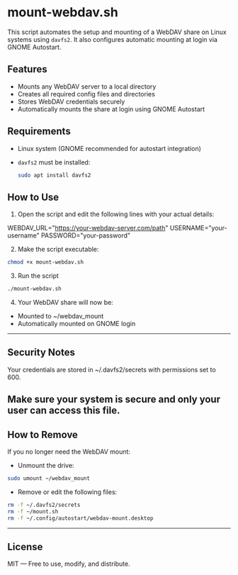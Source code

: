 # mount-webdav.sh

This script automates the setup and mounting of a WebDAV share on Linux systems using `davfs2`. It also configures automatic mounting at login via GNOME Autostart.

## Features

- Mounts any WebDAV server to a local directory
- Creates all required config files and directories
- Stores WebDAV credentials securely
- Automatically mounts the share at login using GNOME Autostart

## Requirements

- Linux system (GNOME recommended for autostart integration)
- `davfs2` must be installed:

  ```bash
  sudo apt install davfs2

## How to Use
1. Open the script and edit the following lines with your actual details:

WEBDAV_URL="https://your-webdav-server.com/path"
USERNAME="your-username"
PASSWORD="your-password"

2. Make the script executable:
```bash
chmod +x mount-webdav.sh
```

3. Run the script
```bash
./mount-webdav.sh
```

4. Your WebDAV share will now be:
- Mounted to ~/webdav_mount
- Automatically mounted on GNOME login

---

## Security Notes
Your credentials are stored in ~/.davfs2/secrets with permissions set to 600.

Make sure your system is secure and only your user can access this file.
---

## How to Remove
If you no longer need the WebDAV mount:

- Unmount the drive:
```bash
sudo umount ~/webdav_mount
```
- Remove or edit the following files:
```bash
rm -f ~/.davfs2/secrets
rm -f ~/mount.sh
rm -f ~/.config/autostart/webdav-mount.desktop
```
---


## License
MIT — Free to use, modify, and distribute.



